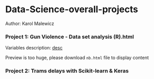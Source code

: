 # Data-Science-overall-projects
Author: Karol Malewicz

### Project 1: Gun Violence - Data set analysis (R).html

Variables description: [desc](https://github.com/malewiczK/Data-Science-overall-projects/blob/master/Data/Variables%20description.md)

Preview is too huge, please download ```nb.html``` file to display content

### Project 2: Trams delays with Scikit-learn & Keras
